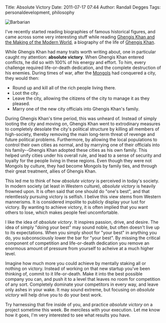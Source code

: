 Title: Absolute Victory
Date: 2011-07-17 07:44
Author: Randall Degges
Tags: personaldevelopment, philosophy


![Barbarian][]

I've recently started reading biographies of famous historical figures, and came
across some very interesting stuff while reading [Ghengis Khan and the Making of
the Modern World][], a biography of the life of [Ghengis Khan][].

While Ghengis Khan had many traits worth writing about, one in particular caught
my attention: **absolute victory**. When Ghengis Khan entered conflicts, he did
so with 100% of his energy and effort. To him, every challenge required
life-or-death dedication, and the complete destruction of his enemies. During
times of war, after the [Mongols][] had conquered a city, they would then:

-   Round up and kill all of the rich people living there.
-   Loot the city.
-   Leave the city, allowing the citizens of the city to manage it as they
    pleased.
-   Marry one of the new city officials into Ghengis Khan's family.

During Ghengis Khan's time period, this was unheard of. Instead of simply
looting the city and moving on, Ghengis Khan went to extrodinary measures to
completely desolate the city's political structure by killing all members of
high-society, thereby removing the main long-term threat of revenge and future
political problems. Furthermore, by allowing the local populations to control
their own cities as normal, and by marrying one of their officials into his
family--Ghengis Khan adopted these cities as his own family. This helped unify
cities under his overall rule, and lead to a sense of security and loyalty for
the people living in these regions. Even though they were not Mongols by
culture, they had become Mongols by family ties, and through their great
treatment, allies of Ghengis Khan.

This led me to think of how *absolute victory* is perceived in today's society.
In modern society (at least in Western culture), *absolute victory* is heavily
frowned upon. It is often said that one should do "one's best", and that
relentlessly pursuing victory is selfish. I belive this view stems from Western
mannerisms. It is considered impolite to publicly display your lust for victory.
By wanting to achieve victory, it is often implied that you want others to lose,
which makes people feel uncomfortable.

I like the idea of *absolute victory*. It inspires passion, drive, and desire.
The idea of simply "doing your best" may sound noble, but often doesn't live up
to its expectations. When you simply shoot for "your best" in anything you do,
you subconsciously lower the bar for "your best". By missing the critical
component of competition and life-or-death dedication you remove an enormous
amount of pressure from yourself to acheive at a much higher level.

Imagine how much more you could achieve by mentally staking all or nothing on
victory. Instead of working on that new startup you've been thinking of, commit
to it life-or-death. Make it into the best possible company you can, and push it
to a level that leaves no room for competition of any sort. Completely dominate
your competitors in every way, and leave only ashes in your wake. It may sound
extreme, but focusing on *absolute victory* will help drive you to do your best
work.

Try harnessing that fire inside of you, and practice *absolute victory* on a
project sometime this week. Be merciless with your execution. Let me know how it
goes, I'm very interested to see what results you have.

 

  [Barbarian]: http://getfile8.posterous.com/getfile/files.posterous.com/temp-2012-04-25/iJbiagsrAysnkHdobbCzAJEJwaFcalGtisgEhcgyAqpzAylbwxIwrursmHuf/barbarian.jpg.scaled696.jpg
  [Ghengis Khan and the Making of the Modern World]: http://www.amazon.com/gp/product/0609809644/ref=as_li_ss_tl?ie=UTF8&tag=projectb14ck-20&linkCode=as2&camp=217145&creative=399369&creativeASIN=0609809644
    "Ghengis Khan and the Making of the Modern World"
  [Ghengis Khan]: http://en.wikipedia.org/wiki/Ghengis_Khan "Ghengis Khan"
  [Mongols]: http://en.wikipedia.org/wiki/Mongols "Mongols"
